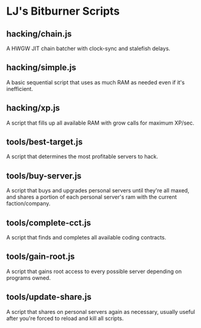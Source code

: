 # LJ's Bitburner Scripts

## hacking/chain.js

A HWGW JIT chain batcher with clock-sync and stalefish delays.

## hacking/simple.js

A basic sequential script that uses as much RAM as needed even if it's inefficient.

## hacking/xp.js

A script that fills up all available RAM with grow calls for maximum XP/sec.

## tools/best-target.js

A script that determines the most profitable servers to hack.

## tools/buy-server.js

A script that buys and upgrades personal servers until they're all maxed, and shares a portion of each personal server's ram with the current faction/company.

## tools/complete-cct.js

A script that finds and completes all available coding contracts.

## tools/gain-root.js

A script that gains root access to every possible server depending on programs owned.

## tools/update-share.js

A script that shares on personal servers again as necessary, usually useful after you're forced to reload and kill all scripts.